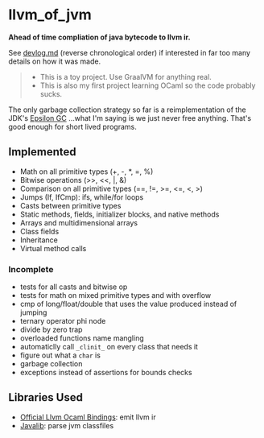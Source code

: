 # llvm_of_jvm

**Ahead of time compliation of java bytecode to llvm ir.**  

See [devlog.md](devlog.md) (reverse chronological order) if interested in far too many details on how it was made. 

> - This is a toy project. Use GraalVM for anything real.
> - This is also my first project learning OCaml so the code probably sucks.

The only garbage collection strategy so far is a reimplementation of the JDK's [Epsilon GC](https://blogs.oracle.com/javamagazine/post/epsilon-the-jdks-do-nothing-garbage-collector) ...what I'm saying is we just never free anything. That's good enough for short lived programs. 

## Implemented 

- Math on all primitive types (+, -, *, =, %)
- Bitwise operations (>>, <<, |, &)
- Comparison on all primitive types (==, !=, >=, <=, <, >)
- Jumps (If, IfCmp): ifs, while/for loops
- Casts between primitive types
- Static methods, fields, initializer blocks, and native methods
- Arrays and multidimensional arrays
- Class fields
- Inheritance
- Virtual method calls

### Incomplete

- tests for all casts and bitwise op
- tests for math on mixed primitive types and with overflow
- cmp of long/float/double that uses the value produced instead of jumping
- ternary operator phi node
- divide by zero trap
- overloaded functions name mangling 
- automaticlly call `_clinit_` on every class that needs it
- figure out what a `char` is
- garbage collection 
- exceptions instead of assertions for bounds checks 

## Libraries Used 

- [Official Llvm Ocaml Bindings](https://github.com/llvm/llvm-project/tree/main/llvm/bindings/ocaml): emit llvm ir
- [Javalib](https://github.com/javalib-team/javalib): parse jvm classfiles 
